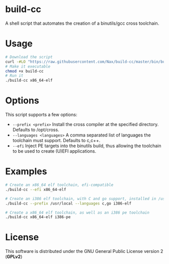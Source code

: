 # build-cc

A shell script that automates the creation of a binutils/gcc cross toolchain.

# Usage

```sh
# Download the script
curl -#LO "https://raw.githubusercontent.com/Nax/build-cc/master/bin/build-cc"
# Make it executable
chmod +x build-cc
# Run it
./build-cc x86_64-elf
```

# Options

This script supports a few options:

* `--prefix <prefix>` Install the cross compiler at the specified directory. Defaults to /opt/cross.
* `--languages <languages>` A comma separated list of languages the toolchain must support. Defaults to c,c++.
* `--efi` Inject PE targets into the binutils build, thus allowing the toolchain to be used to create (U)EFI applications.

# Examples

```sh
# Create an x86_64 elf toolchain, efi-compatible
./build-cc --efi x86_64-elf

# Create an i386 elf toolchain, with C and go support, installed in /usr/local
./build-cc --prefix /usr/local --languages c,go i386-elf

# Create a x86_64 elf toolchain, as well as an i386 pe toolchain
./build-cc x86_64-elf i386-pe
```

# License

This software is distributed under the GNU General Public License version 2 (**GPLv2**)
